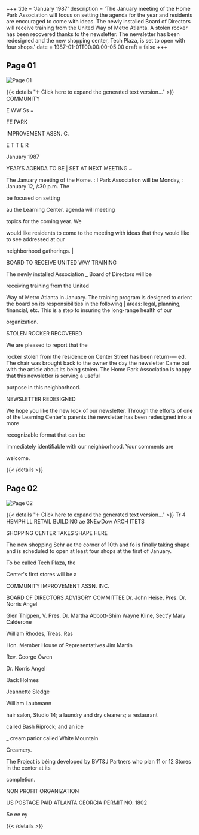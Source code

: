 +++
title = 'January 1987'
description = 'The January meeting of the Home Park Association will focus on setting the agenda for the year and residents are encouraged to come with ideas. The newly installed Board of Directors will receive training from the United Way of Metro Atlanta. A stolen rocker has been recovered thanks to the newsletter. The newsletter has been redesigned and the new shopping center, Tech Plaza, is set to open with four shops.'
date = 1987-01-01T00:00:00-05:00
draft = false
+++



## Page 01

![Page 01](/hpcia-newsletter-archive/1987-01_01.jpg)

{{< details "➕ Click here to expand the generated text version..." >}}
COMMUNITY

E WW Ss =

FE PARK

IMPROVEMENT ASSN. C.

E T T E R

January 1987

YEAR’S AGENDA TO BE |
SET AT NEXT MEETING ~

The January meeting of the Home. : I
Park Association will be Monday, :
January 12, /:30 p.m.
The

be focused on setting

au the
Learning Center. agenda will
meeting

topics for the coming year. We

would like residents to come to
the meeting with ideas that they
would like to see addressed at our

neighborhood gatherings. |

BOARD TO
RECEIVE UNITED
WAY TRAINING

The newly installed Association
_ Board of Directors will be

receiving training from the United

Way of Metro Atlanta in January.
The training program is designed
to orient the board on its
responsibilities in the following |
areas: legal, planning, financial,
etc. This is a step to insuring
the long-range health of our

organization.

STOLEN ROCKER
RECOVERED

We are pleased to report that the

rocker stolen from the residence
on Center Street has been return-—
ed. The chair was brought back to
the owner the day the newsletter
Came out with the article about
its being stolen. The Home Park
Association is happy that this
newsletter is serving a useful

purpose in this neighborhood.

NEWSLETTER
REDESIGNED

We hope you like the new look of
our newsletter. Through the
efforts of one of the Learning
Center's parents thé newsletter
has been redesigned into a more

recognizable format that can be

immediately identifiable with our
neighborhood. Your comments are

welcome.


{{< /details >}}




## Page 02

![Page 02](/hpcia-newsletter-archive/1987-01_02.jpg)

{{< details "➕ Click here to expand the generated text version..." >}}
Tr 4 HEMPHILL RETAIL BUILDING
ae 3NEwDow ARCH ITETS

SHOPPING CENTER
TAKES SHAPE HERE

The new shopping Sehr ae the
corner of 10th and fo is
finally taking shape and is
scheduled to open at least four
shops at the first of January.

To be called Tech Plaza, the

Center's first stores will be a

COMMUNITY IMPROVEMENT ASSN. INC.

BOARD OF DIRECTORS ADVISORY COMMITTEE
Dr. John Heise, Pres. Dr. Norris Angel

Glen Thigpen, V. Pres. Dr. Martha Abbott-Shim
Wayne Kline, Sect’y Mary Calderone

William Rhodes, Treas. Ras

Hon. Member
House of Representatives
Jim Martin

Rev. George Owen

Dr. Norris Angel

‘Jack Holmes

Jeannette Sledge

William Laubmann

hair salon, Studio 14; a laundry
and dry cleaners; a restaurant

called Bash Riprock; and an ice

_ cream parlor called White Mountain

Creamery.

The Project is béing developed by
BVT&J Partners who plan 11 or 12
Stores in the center at its

completion.

NON PROFIT
ORGANIZATION

US POSTAGE PAID
ATLANTA GEORGIA
PERMIT NO. 1802

Se ee ey


{{< /details >}}



